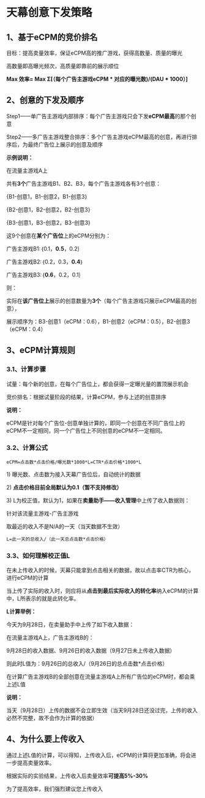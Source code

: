 # 天幕创意下发策略

## 1、基于eCPM的竞价排名

目标：提高卖量效率，保证eCPM高的推广游戏，获得高数量、质量的曝光

高数量即高曝光频次，高质量即靠前的展示顺位

**Max 效率= Max Σ\[（每个广告主游戏eCPM \* 对应的曝光数\)/\(DAU \* 1000）\]**

## 2、创意的下发及顺序

Step1——单广告主游戏内部排序：每个广告主游戏只会下发**eCPM最高**的那个创意 

Step2——多广告主游戏整合排序：多个广告主游戏eCPM最高的创意，再进行排序后，为最终广告位上展示的创意及顺序

**示例说明：**

在流量主游戏A上

共有**3个**广告主游戏B1、B2、B3，每个广告主游戏各有3个创意：

{B1-创意1，B1-创意2，B1-创意3}

{B2-创意1，B2-创意2，B2-创意3}

{B3-创意1，B3-创意2，B3-创意3}

这9个创意在**某个广告位**上的eCPM分别为：

广告主游戏B1:｛0.1，**0.5**，0.2｝

广告主游戏B2:｛0.2，0.3，**0.4**｝

广告主游戏B3:｛**0.6**，0.2，0.1｝

则：

实际在**该广告位上**展示的创意数量为**3个**（每个广告主游戏只展示eCPM最高的创意），

展示顺序为：B3-创意1（eCPM：0.6），B1-创意2（eCPM：0.5），B2-创意3（eCPM：0.4）

## 3、eCPM计算规则

### 3.1、计算步骤

试量：每个新的创意，在每个广告位上，都会获得一定曝光量的置顶展示机会 

竞价排名：根据试量阶段的结果，计算eCPM，参与上述的创意排序 

**说明：**

eCPM是针对每个广告位-创意单独计算的，即同一个创意在不同广告位上的eCPM不一定相同，同一个广告位上不同创意的eCPM不一定相同。

### 3.2、计算公式

`eCPM=点击数*点击价格/曝光数*1000*L=CTR*点击价格*1000*L`

1\) 曝光数、点击数为接入天幕广告位后，自动统计的数据

2\) **点击价格目前全局默认为0.1（暂不支持修改）**

3\) L为校正值，默认为1，如果在**卖量助手——收入管理**中上传了收入数据则：

针对该流量主游戏-广告主游戏

取最近的收入不是N/A的一天（当天数据不生效）

`L=此一天的总收入/（此一天总点击数*点击价格）`

### **3.3、如何理解校正值L**

在未上传收入的时候，天幕只能拿到点击相关的数据，故以点击率CTR为核心，进行eCPM的计算

当上传了实际的收入时，则应将从**点击到最后实际收入的转化率**纳入eCPM的计算中，L所表示的就是此转化率。

**L计算举例：**

今天为9月28日，在卖量助手中上传了如下收入数据：

在流量主游戏A上，广告主游戏B的：

9月28日的收入数据、9月26日的收入数据（9月27日未上传收入数据）

则此时L值为：9月26日的总收入/（9月26日的总点击数\*点击价格）

在计算广告主游戏B的全部创意在流量主游戏A上所有广告位的eCPM时，都会乘上述L值

**说明：**

当天（9月28日）上传的数据不会立即生效（当天9月28日还没过完，上传的收入必然不完整，故不会作为计算的依据）

## 4、为什么要上传收入

通过上述L值的计算，可以得知，上传收入后，eCPM的计算将更加准确，将会进一步提高卖量效率。

根据实际的实验结果，上传收入后卖量效率**可提高5%-30%**

为了提高效率，我们强烈建议您上传收入

